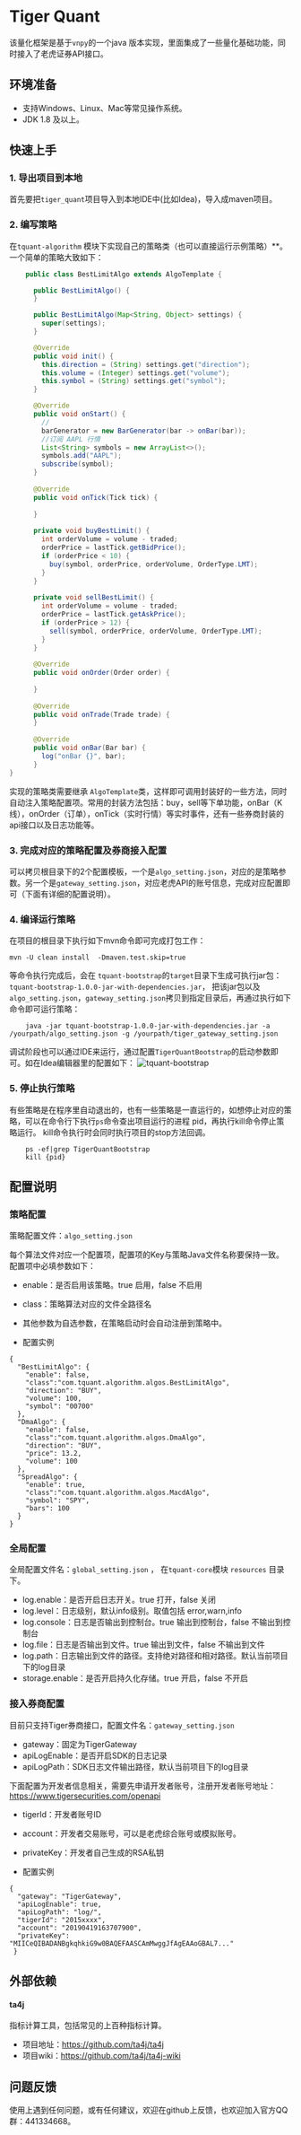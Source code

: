 # Tiger Quant

该量化框架是基于`vnpy`的一个java 版本实现，里面集成了一些量化基础功能，同时接入了老虎证券API接口。

## 环境准备

* 支持Windows、Linux、Mac等常见操作系统。
* JDK 1.8 及以上。

## 快速上手
### 1. 导出项目到本地
首先要把`tiger_quant`项目导入到本地IDE中(比如Idea)，导入成maven项目。

### 2. 编写策略
在`tquant-algorithm` 模块下实现自己的策略类（也可以直接运行示例策略）**。一个简单的策略大致如下：
```java
    public class BestLimitAlgo extends AlgoTemplate {

      public BestLimitAlgo() {
      }

      public BestLimitAlgo(Map<String, Object> settings) {
        super(settings);
      }

      @Override
      public void init() {
        this.direction = (String) settings.get("direction");
        this.volume = (Integer) settings.get("volume");
        this.symbol = (String) settings.get("symbol");
      }

      @Override
      public void onStart() {
        //
        barGenerator = new BarGenerator(bar -> onBar(bar));
        //订阅 AAPL 行情
        List<String> symbols = new ArrayList<>();
        symbols.add("AAPL");
        subscribe(symbol);
      }
    
      @Override
      public void onTick(Tick tick) {
    
      }
    
      private void buyBestLimit() {
        int orderVolume = volume - traded;
        orderPrice = lastTick.getBidPrice();
        if (orderPrice < 10) {
          buy(symbol, orderPrice, orderVolume, OrderType.LMT);
        }
      }
    
      private void sellBestLimit() {
        int orderVolume = volume - traded;
        orderPrice = lastTick.getAskPrice();
        if (orderPrice > 12) {
          sell(symbol, orderPrice, orderVolume, OrderType.LMT);
        }
      }
    
      @Override
      public void onOrder(Order order) {
        
      }
    
      @Override
      public void onTrade(Trade trade) {
      }
    
      @Override
      public void onBar(Bar bar) {
        log("onBar {}", bar);
      }
}
```
实现的策略类需要继承 `AlgoTemplate`类，这样即可调用封装好的一些方法，同时自动注入策略配置项。常用的封装方法包括：buy，sell等下单功能，onBar（K线），onOrder（订单），onTick（实时行情）等实时事件，还有一些券商封装的api接口以及日志功能等。
   
### 3. 完成对应的策略配置及券商接入配置
可以拷贝根目录下的2个配置模板，一个是`algo_setting.json`，对应的是策略参数。另一个是`gateway_setting.json`，对应老虎API的账号信息，完成对应配置即可（下面有详细的配置说明）。

### 4. 编译运行策略

在项目的根目录下执行如下mvn命令即可完成打包工作：
```shell script
mvn -U clean install  -Dmaven.test.skip=true
```
等命令执行完成后，会在 `tquant-bootstrap`的`target`目录下生成可执行jar包：`tquant-bootstrap-1.0.0-jar-with-dependencies.jar`，
把该jar包以及`algo_setting.json`，`gateway_setting.json`拷贝到指定目录后，再通过执行如下命令即可运行策略：
```
    java -jar tquant-bootstrap-1.0.0-jar-with-dependencies.jar -a /yourpath/algo_setting.json -g /yourpath/tiger_gateway_setting.json
```
调试阶段也可以通过IDE来运行，通过配置`TigerQuantBootstrap`的启动参数即可。如在Idea编辑器里的配置如下：
![tquant-bootstrap](https://user-images.githubusercontent.com/3766355/219582428-9f2a6d81-4118-46f5-82c5-1fe77e0ea306.png)

### 5. 停止执行策略
有些策略是在程序里自动退出的，也有一些策略是一直运行的，如想停止对应的策略，可以在命令行下执行`ps`命令查出项目运行的进程 pid，再执行kill命令停止策略运行。
kill命令执行时会同时执行项目的stop方法回调。
```
    ps -ef|grep TigerQuantBootstrap
    kill {pid}
```


## 配置说明

### 策略配置
策略配置文件：`algo_setting.json`

每个算法文件对应一个配置项，配置项的Key与策略Java文件名称要保持一致。
配置项中必填参数如下：
* enable：是否启用该策略。true 启用，false 不启用
* class：策略算法对应的文件全路径名
* 其他参数为自选参数，在策略启动时会自动注册到策略中。

* 配置实例
```
{
  "BestLimitAlgo": {
    "enable": false,
    "class":"com.tquant.algorithm.algos.BestLimitAlgo",
    "direction": "BUY",
    "volume": 100,
    "symbol": "00700"
  },
  "DmaAlgo": {
    "enable": false,
    "class":"com.tquant.algorithm.algos.DmaAlgo",
    "direction": "BUY",
    "price": 13.2,
    "volume": 100
  },
  "SpreadAlgo": {
    "enable": true,
    "class":"com.tquant.algorithm.algos.MacdAlgo",
    "symbol": "SPY",
    "bars": 100
  }
}
```

### 全局配置
全局配置文件名：`global_setting.json` ， 在`tquant-core`模块 `resources` 目录下。


* log.enable：是否开启日志开关。true 打开，false 关闭
* log.level：日志级别，默认info级别。取值包括 error,warn,info
* log.console：日志是否输出到控制台。true 输出到控制台，false 不输出到控制台
* log.file：日志是否输出到文件。true 输出到文件，false 不输出到文件
* log.path：日志输出到文件的路径。支持绝对路径和相对路径。默认当前项目下的log目录
* storage.enable：是否开启持久化存储。true 开启，false 不开启

### 接入券商配置
目前只支持Tiger券商接口，配置文件名：`gateway_setting.json`

* gateway：固定为TigerGateway
* apiLogEnable：是否开启SDK的日志记录
* apiLogPath：SDK日志文件输出路径，默认当前项目下的log目录

下面配置为开发者信息相关，需要先申请开发者账号，注册开发者账号地址：https://www.tigersecurities.com/openapi
* tigerId：开发者账号ID
* account：开发者交易账号，可以是老虎综合账号或模拟账号。
* privateKey：开发者自己生成的RSA私钥

* 配置实例
```
{
  "gateway": "TigerGateway",
  "apiLogEnable": true,
  "apiLogPath": "log/",
  "tigerId": "2015xxxx",
  "account": "20190419163707900",
  "privateKey": "MIICeQIBADANBgkqhkiG9w0BAQEFAASCAmMwggJfAgEAAoGBAL7..."
 }
```

## 外部依赖

#### ta4j

指标计算工具，包括常见的上百种指标计算。
* 项目地址：https://github.com/ta4j/ta4j
* 项目wiki：https://github.com/ta4j/ta4j-wiki


## 问题反馈

使用上遇到任何问题，或有任何建议，欢迎在github上反馈，也欢迎加入官方QQ群：441334668。
